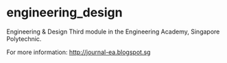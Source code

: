 # engineering_design

Engineering & Design 
Third module in the Engineering Academy, Singapore Polytechnic. 

For more information:
http://journal-ea.blogspot.sg

